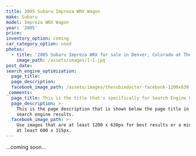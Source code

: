 ```yaml
---
title: 2005 Subaru Impreza WRX Wagon
make: Subaru
model: Impreza WRX Wagon
year: '2005'
price:
inventory_option: coming
car_category_option: used
photos:
  - title: '2005 Subaru Impreza WRX for sale in Denver, Colorado at The Subie Doctor'
    image_path: /assets/images/1-1.jpg
post_date:
search_engine_optimization:
  page_title:
  page_description:
  facebook_image_path: /assets/images/thesubiedoctor-facebook-1200x630.png
_comments:
  page_title: This is the title that's specifically for Search Engine Optimization.
  page_description: >-
    This is the page description that is shown below the page title in the
    search engine results.
  facebook_image_path: >-
    Use images that are at least 1200 x 630px for best results or a minimum of
    at least 600 x 315px.
---
```



…coming soon…
